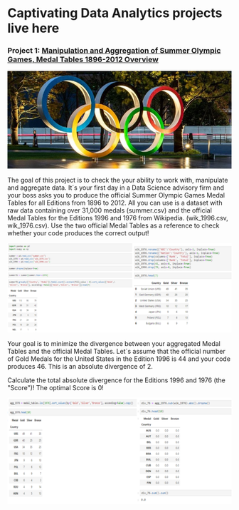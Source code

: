 # Captivating Data Analytics projects live here 

### Project 1: [Manipulation and Aggregation of Summer Olympic Games, Medal Tables 1896-2012 Overview](https://github.com/Chimobi-1/Manipulation-and-Aggregation-of-Summer-Olympic-Games-Medal-Tables-1896-2012-)
![](/images/Olympics2.jpg)

The goal of this project is to check the your ability to work with, manipulate and aggregate data.
It´s your first day in a Data Science advisory firm and your boss asks you to produce the official Summer Olympic Games Medal Tables for all Editions from 1896 to 2012.
All you can use is a dataset with raw data containing over 31,000 medals (summer.csv) and the official Medal Tables for the Editions 1996 and 1976 from Wikipedia. (wik_1996.csv, wik_1976.csv). Use the two official Medal Tables as a reference to check whether your code produces the correct output!

![](/images/comparetables.png)

Your goal is to minimize the divergence between your aggregated Medal Tables and the official Medal Tables. Let´s assume that the official number of Gold Medals for the United States in the Edition 1996 is 44 and your code produces 46. This is an absolute divergence of 2.

Calculate the total absolute divergence for the Editions 1996 and 1976 (the "Score")! The optimal Score is 0!

![](/images/comparetables2.png)


